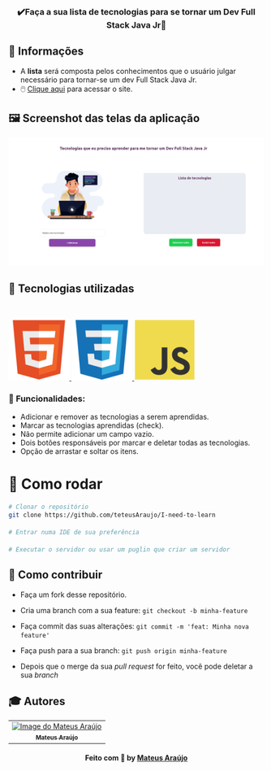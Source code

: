 <h3 align="center">
  ✔️Faça a sua lista de tecnologias para se tornar um Dev Full Stack Java Jr📝
</h3>

## 🔖 Informações

- A <strong>lista</strong> será composta pelos conhecimentos que o usuário julgar necessário para tornar-se um dev Full Stack Java Jr.
- 🖱️ [Clique aqui](https://rogeriofrsouza.github.io/I-need-to-learn/) para acessar o site.

## 🖼 Screenshot das telas da aplicação

<img src="docs/public/assets/demo.png" alt="">
<br/>


## 🚀 Tecnologias utilizadas 

<br/>
<p align="left">
  <a href="https://developer.mozilla.org/pt-BR/docs/Web/HTML" target="_blank">
    <img
      src="https://raw.githubusercontent.com/devicons/devicon/master/icons/html5/html5-original.svg"
      alt="HTML5"
      width="120"
      height="120"
    />
  </a>

  <a href="https://developer.mozilla.org/pt-BR/docs/Web/CSS" target="_blank">
    <img
      src="https://raw.githubusercontent.com/devicons/devicon/master/icons/css3/css3-original.svg"
      alt="Css3"
      width="120"
      height="120"
    />
  </a>
  
  <a href="https://developer.mozilla.org/en-US/docs/Web/JavaScript" target="_blank">
    <img
      src="https://raw.githubusercontent.com/devicons/devicon/master/icons/javascript/javascript-original.svg"
      alt="javascript"
      width="120"
      height="120"
    />
  </a>
</p>


### :memo: Funcionalidades: 
- Adicionar e remover as tecnologias a serem aprendidas.
- Marcar as tecnologias aprendidas (check).
- Não permite adicionar um campo vazio.
- Dois botões responsáveis por marcar e deletar todas as tecnologias.
- Opção de arrastar e soltar os itens.

# 👷 Como rodar

```bash
# Clonar o repositório
git clone https://github.com/teteusAraujo/I-need-to-learn

# Entrar numa IDE de sua preferência 

# Executar o servidor ou usar um puglin que criar um servidor

```

## 🤔 Como contribuir <br/>

- Faça um fork desse repositório.
- Cria uma branch com a sua feature: `git checkout -b minha-feature`
- Faça commit das suas alterações: `git commit -m 'feat: Minha nova feature'`
- Faça push para a sua branch: `git push origin minha-feature`

- Depois que o merge da sua *pull request* for feito, você pode deletar a sua *branch*


## :mortar_board: Autores

<table align="center">
    <tr>
        <td align="center">
            <a href="https://github.com/teteusAraujo">
                <img src="https://avatars2.githubusercontent.com/u/60048274?s=460&u=a7f56af7dbe7d6338401d5b256fba528d8f0400b&v=4" width="150px;" alt="Image do Mateus Araújo" />
                <br />
                <sub><b>Mateus Araújo</b></sub>
            </a>
        </td>    
    </tr>
</table>
<h4 align="center">
   Feito com 💜 by  <a href="https://www.linkedin.com/in/mateusara%C3%BAjo/" target="_blank"> Mateus Araújo </a>
</h4>
